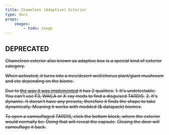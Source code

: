 ```yaml
---
title: Chameleon (Adaptive) Exterior 
type: docs
props:
    images:
        - todo: image
---
```


## DEPRECATED

~~Chameleon exterior also known as adaptive box is a special kind of exterior category.~~

~~When activated, it turns into a tree/desert well/chorus plant/giant mushroom and etc depending on the biome.~~

~~Due to [the way it was implemented](../../../development/how-it-works/chameleon/) it has 2 qualities:~~
~~1. It's undetectable. You can't use F3, WAILA or X-ray mods to find a disguised TARDIS.~~
~~2. It's dynamic. It doesn't have any presets, therefore it finds the shape to take dynamically. Meaning it works with modded (& datapack) biomes.~~

~~To open a camouflaged TARDIS, click the bottom block, where the exterior would normally be. Doing that will reveal the capsule.~~
~~Closing the door will camouflage it back.~~